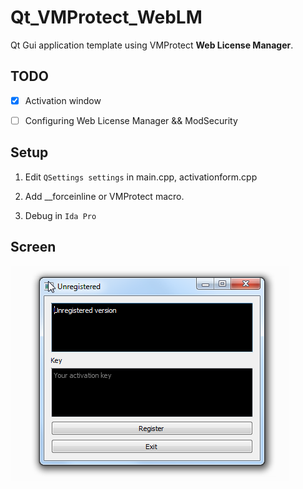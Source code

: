# Qt_VMProtect_WebLM
 
Qt Gui application template using VMProtect **Web License Manager**.

## TODO

- [x] Activation window

- [ ] Configuring Web License Manager && ModSecurity

## Setup

1. Edit `QSettings settings` in main.cpp, activationform.cpp

2. Add __forceinline or VMProtect macro.

3. Debug in `Ida Pro`

## Screen
![](doc/screen.png)